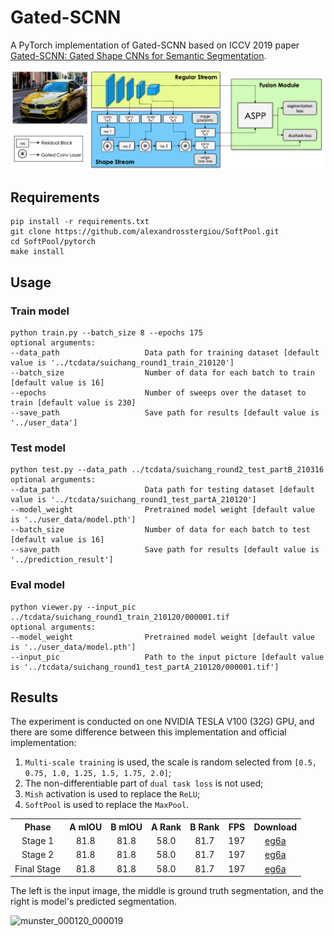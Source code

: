 # Gated-SCNN

A PyTorch implementation of Gated-SCNN based on ICCV 2019
paper [Gated-SCNN: Gated Shape CNNs for Semantic Segmentation](https://arxiv.org/abs/1907.05740).

![Network Architecture image from the paper](structure.png)

## Requirements

```
pip install -r requirements.txt
git clone https://github.com/alexandrosstergiou/SoftPool.git
cd SoftPool/pytorch
make install
```

## Usage

### Train model

```
python train.py --batch_size 8 --epochs 175
optional arguments:
--data_path                   Data path for training dataset [default value is '../tcdata/suichang_round1_train_210120']
--batch_size                  Number of data for each batch to train [default value is 16]
--epochs                      Number of sweeps over the dataset to train [default value is 230]
--save_path                   Save path for results [default value is '../user_data']
```

### Test model

```
python test.py --data_path ../tcdata/suichang_round2_test_partB_210316
optional arguments:
--data_path                   Data path for testing dataset [default value is '../tcdata/suichang_round1_test_partA_210120']
--model_weight                Pretrained model weight [default value is '../user_data/model.pth']
--batch_size                  Number of data for each batch to test [default value is 16]
--save_path                   Save path for results [default value is '../prediction_result']
```

### Eval model

```
python viewer.py --input_pic ../tcdata/suichang_round1_train_210120/000001.tif
optional arguments:
--model_weight                Pretrained model weight [default value is '../user_data/model.pth']
--input_pic                   Path to the input picture [default value is '../tcdata/suichang_round1_test_partA_210120/000001.tif']
```

## Results

The experiment is conducted on one NVIDIA TESLA V100 (32G) GPU, and there are some difference between this
implementation and official implementation:

1. `Multi-scale training` is used, the scale is random selected from `[0.5, 0.75, 1.0, 1.25, 1.5, 1.75, 2.0]`;
2. The non-differentiable part of `dual task loss` is not used;
3. `Mish` activation is used to replace the `ReLU`;
4. `SoftPool` is used to replace the `MaxPool`.

<table>
	<tbody>
		<!-- START TABLE -->
		<!-- TABLE HEADER -->
		<th>Phase</th>
		<th>A mIOU</th>
		<th>B mIOU</th>
		<th>A Rank</th>
		<th>B Rank</th>
		<th>FPS</th>
		<th>Download</th>
		<!-- TABLE BODY -->
		<tr>
			<td align="center">Stage 1</td>
			<td align="center">81.8</td>
			<td align="center">81.8</td>
			<td align="center">58.0</td>
			<td align="center">81.7</td>
			<td align="center">197</td>
			<td align="center"><a href="https://pan.baidu.com/s/1cmcAtDewYs2lWK7LaktofQ">eg6a</a></td>
		</tr>
		<tr>
			<td align="center">Stage 2</td>
			<td align="center">81.8</td>
			<td align="center">81.8</td>
			<td align="center">58.0</td>
			<td align="center">81.7</td>
			<td align="center">197</td>
			<td align="center"><a href="https://pan.baidu.com/s/1cmcAtDewYs2lWK7LaktofQ">eg6a</a></td>
		</tr>
		<tr>
			<td align="center">Final Stage</td>
			<td align="center">81.8</td>
			<td align="center">81.8</td>
			<td align="center">58.0</td>
			<td align="center">81.7</td>
			<td align="center">197</td>
			<td align="center"><a href="https://pan.baidu.com/s/1cmcAtDewYs2lWK7LaktofQ">eg6a</a></td>
		</tr>
	</tbody>
</table>

The left is the input image, the middle is ground truth segmentation, and the right is model's predicted segmentation.

![munster_000120_000019](result.png)

